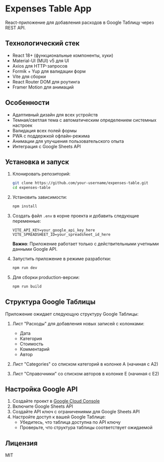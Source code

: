 # Expenses Table App

React-приложение для добавления расходов в Google Таблицу через REST API.

## Технологический стек

- React 18+ (функциональные компоненты, хуки)
- Material-UI (MUI) v5 для UI
- Axios для HTTP-запросов
- Formik + Yup для валидации форм
- Vite для сборки
- React Router DOM для роутинга
- Framer Motion для анимаций

## Особенности

- Адаптивный дизайн для всех устройств
- Темная/светлая тема с автоматическим определением системных настроек
- Валидация всех полей формы
- PWA с поддержкой офлайн-режима
- Анимации для улучшения пользовательского опыта
- Интеграция с Google Sheets API

## Установка и запуск

1. Клонировать репозиторий:
   ```bash
   git clone https://github.com/your-username/expenses-table.git
   cd expenses-table
   ```

2. Установить зависимости:
   ```bash
   npm install
   ```

3. Создать файл `.env` в корне проекта и добавить следующие переменные:
   ```
   VITE_API_KEY=your_google_api_key_here
   VITE_SPREADSHEET_ID=your_spreadsheet_id_here
   ```
   
   **Важно**: Приложение работает только с действительными учетными данными Google API.

4. Запустить приложение в режиме разработки:
   ```bash
   npm run dev
   ```

5. Для сборки production-версии:
   ```bash
   npm run build
   ```

## Структура Google Таблицы

Приложение ожидает следующую структуру Google Таблицы:

1. Лист "Расходы" для добавления новых записей с колонками:
   - Дата
   - Категория
   - Стоимость
   - Комментарий
   - Автор

2. Лист "Categories" со списком категорий в колонке A (начиная с A2)

3. Лист "Справочники" со списком авторов в колонке E (начиная с E2)

## Настройка Google API

1. Создайте проект в [Google Cloud Console](https://console.cloud.google.com/)
2. Включите Google Sheets API
3. Создайте API ключ с ограничениями для Google Sheets API
4. Настройте доступ к вашей Google Таблице:
   - Убедитесь, что таблица доступна по API ключу
   - Проверьте, что структура таблицы соответствует ожидаемой

## Лицензия

MIT
